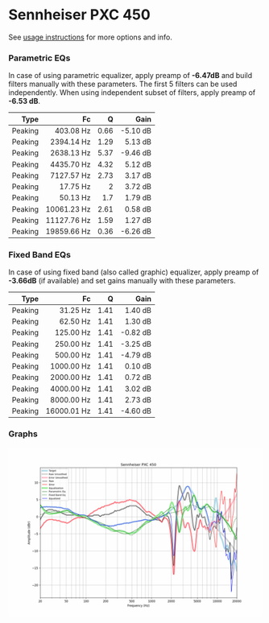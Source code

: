 # Sennheiser PXC 450
See [usage instructions](https://github.com/jaakkopasanen/AutoEq#usage) for more options and info.

### Parametric EQs
In case of using parametric equalizer, apply preamp of **-6.47dB** and build filters manually
with these parameters. The first 5 filters can be used independently.
When using independent subset of filters, apply preamp of **-6.53 dB**.

| Type    | Fc          |    Q | Gain     |
|--------:|------------:|-----:|---------:|
| Peaking | 403.08 Hz   | 0.66 | -5.10 dB |
| Peaking | 2394.14 Hz  | 1.29 | 5.13 dB  |
| Peaking | 2638.13 Hz  | 5.37 | -9.46 dB |
| Peaking | 4435.70 Hz  | 4.32 | 5.12 dB  |
| Peaking | 7127.57 Hz  | 2.73 | 3.17 dB  |
| Peaking | 17.75 Hz    | 2    | 3.72 dB  |
| Peaking | 50.13 Hz    | 1.7  | 1.79 dB  |
| Peaking | 10061.23 Hz | 2.61 | 0.58 dB  |
| Peaking | 11127.76 Hz | 1.59 | 1.27 dB  |
| Peaking | 19859.66 Hz | 0.36 | -6.26 dB |

### Fixed Band EQs
In case of using fixed band (also called graphic) equalizer, apply preamp of **-3.66dB**
(if available) and set gains manually with these parameters.

| Type    | Fc          |    Q | Gain     |
|--------:|------------:|-----:|---------:|
| Peaking | 31.25 Hz    | 1.41 | 1.40 dB  |
| Peaking | 62.50 Hz    | 1.41 | 1.30 dB  |
| Peaking | 125.00 Hz   | 1.41 | -0.82 dB |
| Peaking | 250.00 Hz   | 1.41 | -3.25 dB |
| Peaking | 500.00 Hz   | 1.41 | -4.79 dB |
| Peaking | 1000.00 Hz  | 1.41 | 0.10 dB  |
| Peaking | 2000.00 Hz  | 1.41 | 0.72 dB  |
| Peaking | 4000.00 Hz  | 1.41 | 3.02 dB  |
| Peaking | 8000.00 Hz  | 1.41 | 2.73 dB  |
| Peaking | 16000.01 Hz | 1.41 | -4.60 dB |

### Graphs
![](./Sennheiser%20PXC%20450.png)